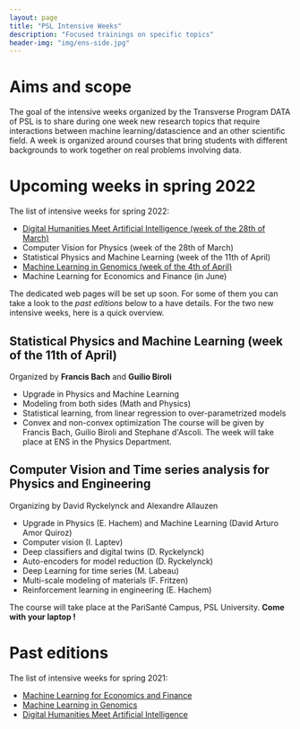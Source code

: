 ```yaml
---
layout: page
title: "PSL Intensive Weeks"
description: "Focused trainings on specific topics"
header-img: "img/ens-side.jpg"
---
```




# Aims and scope
The goal of the intensive weeks organized by the Transverse Program
DATA of PSL is to share during one week new research topics that require
interactions between machine learning/datascience and an other
scientific field. A week is organized around courses that bring
students with different backgrounds to work together on real problems
involving data.





# Upcoming weeks in spring 2022

The list of intensive weeks for spring 2022:


- [Digital Humanities Meet Artificial Intelligence (week of the 28th of March)](../intensive-week-dhai-2022)
- Computer Vision for Physics (week of the 28th of March)
- Statistical Physics and Machine Learning (week of the 11th of April)
- [Machine Learning in Genomics (week of the 4th of April)](../intensive-week-genomics-2022)
- Machine Learning for Economics and Finance (in June)


The dedicated web pages will be set up soon. For some of them you can take a look to the *past editions* below to a have details.
For the two new intensive weeks, here is a quick overview.

## Statistical Physics and Machine Learning (week of the 11th of April)
Organized by **Francis Bach** and **Guilio Biroli**
- Upgrade in Physics and Machine Learning
- Modeling from both sides (Math and Physics)
- Statistical learning, from linear regression to over-parametrized models
- Convex and non-convex optimization
The course will be given by Francis Bach, Guilio Biroli and Stephane d'Ascoli.
The week will take place at ENS in the Physics Department.



## Computer Vision and Time series analysis for Physics and Engineering
Organizing by David Ryckelynck and Alexandre Allauzen
- Upgrade in Physics (E. Hachem) and Machine Learning (David Arturo Amor Quiroz)
- Computer vision (I. Laptev)
- Deep classifiers and digital twins (D. Ryckelynck)
- Auto-encoders for model reduction (D. Ryckelynck)
- Deep Learning for time series (M. Labeau)
- Multi-scale modeling of materials (F. Fritzen)
- Reinforcement learning in engineering (E. Hachem)


The course will take place at the  PariSanté Campus, PSL University.  **Come with your laptop !**





# Past editions
The list of intensive weeks for spring 2021:
- [Machine Learning for Economics and Finance](../past/intensive-week-ecofi-2021)
- [Machine Learning in Genomics](../past/intensive-week-genomics-2021)
- [Digital Humanities Meet Artificial Intelligence](../past/intensive-week-dhai-2021)
